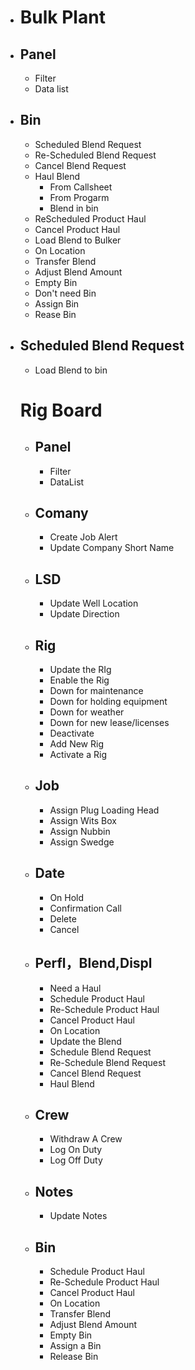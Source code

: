 - # Bulk Plant

- ## Panel

  - Filter
  - Data list

- ## Bin

  - Scheduled Blend Request
  - Re-Scheduled Blend Request
  - Cancel Blend Request
  - Haul Blend
    - From Callsheet
    - From Progarm
    - Blend in bin
  - ReScheduled Product Haul
  - Cancel Product Haul
  - Load Blend to Bulker
  - On Location
  - Transfer Blend
  - Adjust  Blend Amount
  - Empty Bin
  - Don't need Bin
  - Assign Bin
  - Rease Bin

- ## Scheduled Blend Request

  - Load Blend to bin

  # Rig Board

  - ## Panel

    - Filter
    - DataList

  - ## Comany

    - Create Job Alert
    - Update Company Short Name

  - ## LSD

    - Update Well Location
    - Update Direction

  - ## Rig

    - Update the RIg
    - Enable the Rig
    - Down for maintenance
    - Down for holding equipment
    - Down for weather
    - Down for new lease/licenses
    - Deactivate
    - Add New Rig
    - Activate a Rig

  - ## Job

    - Assign Plug Loading Head
    - Assign Wits Box
    - Assign Nubbin
    - Assign Swedge

  - ## Date

    - On Hold
    - Confirmation Call
    - Delete
    - Cancel

  - ## Perfl，Blend,Displ

    - Need a Haul
    - Schedule Product Haul
    - Re-Schedule Product Haul
    - Cancel Product Haul
    - On Location
    - Update the Blend
    - Schedule Blend Request
    - Re-Schedule Blend Request
    - Cancel Blend Request
    - Haul Blend

  - ## Crew

    - Withdraw A Crew
    - Log On Duty
    - Log Off Duty

  - ## Notes

    - Update Notes

  - ## Bin

    - Schedule Product Haul
    - Re-Schedule Product Haul
    - Cancel Product Haul
    - On Location
    - Transfer Blend
    - Adjust Blend Amount
    - Empty Bin
    - Assign a Bin
    - Release Bin